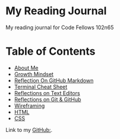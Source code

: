 # My Reading Journal

My reading journal for Code Fellows 102n65

# Table of Contents

* [About Me](about.md)
* [Growth Mindset](growthMindset.md)
* [Reflection On GitHub Markdown](reflection.md)
* [Terminal Cheat Sheet](terminalCheatSheet.md)
* [Reflections on Text Editors](texteditor.md)
* [Reflections on Git & GitHub](gitVsGithub.md)
* [Wireframing](wireframing.md)
* [HTML](html.md)
* [CSS](css.md)

Link to my [GitHub:](https://github.com/nickmullaney).
